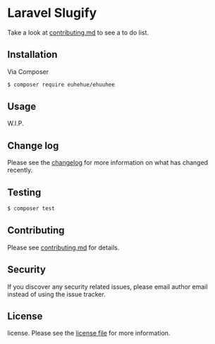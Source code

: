 # Laravel Slugify

Take a look at [contributing.md](contributing.md) to see a to do list.

## Installation

Via Composer

``` bash
$ composer require euhehue/ehuuhee
```

## Usage

W.I.P.

## Change log

Please see the [changelog](changelog.md) for more information on what has changed recently.

## Testing

``` bash
$ composer test
```

## Contributing

Please see [contributing.md](contributing.md) for details.

## Security

If you discover any security related issues, please email author email instead of using the issue tracker.

## License

license. Please see the [license file](license.md) for more information.
